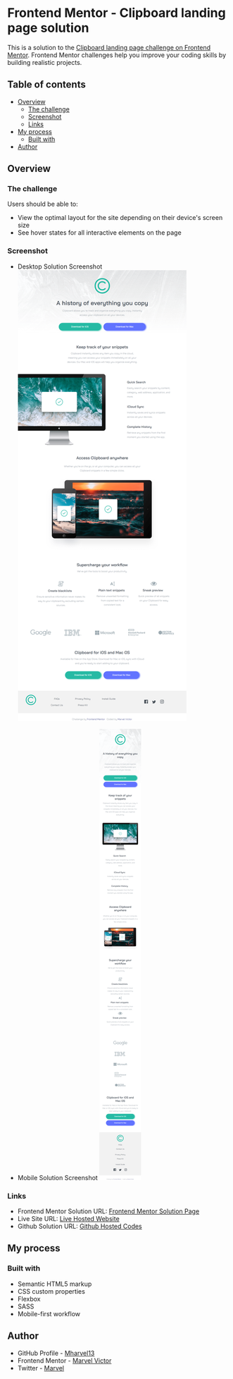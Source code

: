 # Frontend Mentor - Clipboard landing page solution

This is a solution to the [Clipboard landing page challenge on Frontend Mentor](https://www.frontendmentor.io/challenges/clipboard-landing-page-5cc9bccd6c4c91111378ecb9). Frontend Mentor challenges help you improve your coding skills by building realistic projects. 

## Table of contents

- [Overview](#overview)
  - [The challenge](#the-challenge)
  - [Screenshot](#screenshot)
  - [Links](#links)
- [My process](#my-process)
  - [Built with](#built-with)
- [Author](#author)

## Overview

### The challenge

Users should be able to:

- View the optimal layout for the site depending on their device's screen size
- See hover states for all interactive elements on the page

### Screenshot

- Desktop Solution Screenshot
![Desktop Screenshot](./images/Screenshot-Desktop.png)

- Mobile Solution Screenshot
![Mobile Screenshot](./images/Screenshot-Mobile.png)

### Links

- Frontend Mentor Solution URL: [Frontend Mentor Solution Page](https://www.frontendmentor.io/solutions/)
- Live Site URL: [Live Hosted Website](https://mharvel13.github.io/Clipboard-Landing-Page/)
- Github Solution URL: [Github Hosted Codes](https://github.com/Mharvel13/Clipboard-Landing-Page)

## My process

### Built with

- Semantic HTML5 markup
- CSS custom properties
- Flexbox
- SASS
- Mobile-first workflow

## Author

- GitHub Profile - [Mharvel13](https://github.com/Mharvel13)
- Frontend Mentor - [Marvel Victor](https://www.frontendmentor.io/profile/Mharvel13)
- Twitter - [Marvel](https://twitter.com/Mharvel_O)